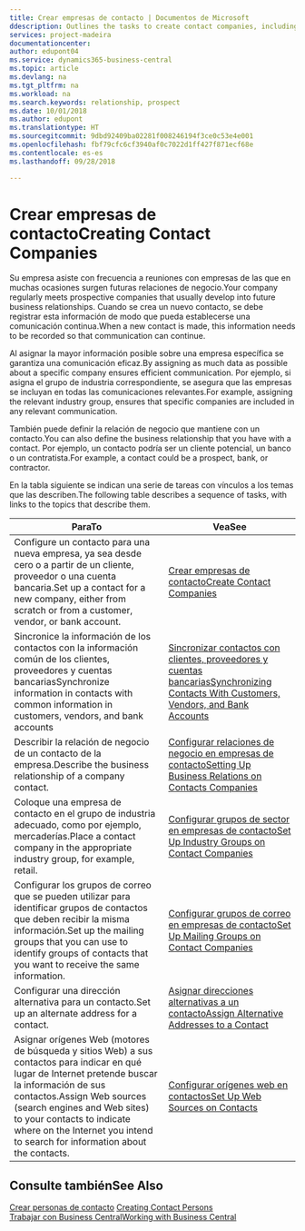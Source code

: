 ```yaml
---
title: Crear empresas de contacto | Documentos de Microsoft
ddescription: Outlines the tasks to create contact companies, including assigning relevant data about prospects and defining the business relationships you have with companies.
services: project-madeira
documentationcenter: 
author: edupont04
ms.service: dynamics365-business-central
ms.topic: article
ms.devlang: na
ms.tgt_pltfrm: na
ms.workload: na
ms.search.keywords: relationship, prospect
ms.date: 10/01/2018
ms.author: edupont
ms.translationtype: HT
ms.sourcegitcommit: 9dbd92409ba02281f008246194f3ce0c53e4e001
ms.openlocfilehash: fbf79cfc6cf3940af0c7022d1ff427f871ecf68e
ms.contentlocale: es-es
ms.lasthandoff: 09/28/2018

---
```

# <a name="creating-contact-companies"></a><span data-ttu-id="7d30e-102">Crear empresas de contacto</span><span class="sxs-lookup"><span data-stu-id="7d30e-102">Creating Contact Companies</span></span>
<span data-ttu-id="7d30e-103">Su empresa asiste con frecuencia a reuniones con empresas de las que en muchas ocasiones surgen futuras relaciones de negocio.</span><span class="sxs-lookup"><span data-stu-id="7d30e-103">Your company regularly meets prospective companies that usually develop into future business relationships.</span></span> <span data-ttu-id="7d30e-104">Cuando se crea un nuevo contacto, se debe registrar esta información de modo que pueda establecerse una comunicación continua.</span><span class="sxs-lookup"><span data-stu-id="7d30e-104">When a new contact is made, this information needs to be recorded so that communication can continue.</span></span>

<span data-ttu-id="7d30e-105">Al asignar la mayor información posible sobre una empresa específica se garantiza una comunicación eficaz.</span><span class="sxs-lookup"><span data-stu-id="7d30e-105">By assigning as much data as possible about a specific company ensures efficient communication.</span></span> <span data-ttu-id="7d30e-106">Por ejemplo, si asigna el grupo de industria correspondiente, se asegura que las empresas se incluyan en todas las comunicaciones relevantes.</span><span class="sxs-lookup"><span data-stu-id="7d30e-106">For example, assigning the relevant industry group, ensures that specific companies are included in any relevant communication.</span></span>

<span data-ttu-id="7d30e-107">También puede definir la relación de negocio que mantiene con un contacto.</span><span class="sxs-lookup"><span data-stu-id="7d30e-107">You can also define the business relationship that you have with a contact.</span></span> <span data-ttu-id="7d30e-108">Por ejemplo, un contacto podría ser un cliente potencial, un banco o un contratista.</span><span class="sxs-lookup"><span data-stu-id="7d30e-108">For example, a contact could be a prospect, bank, or contractor.</span></span>

<span data-ttu-id="7d30e-109">En la tabla siguiente se indican una serie de tareas con vínculos a los temas que las describen.</span><span class="sxs-lookup"><span data-stu-id="7d30e-109">The following table describes a sequence of tasks, with links to the topics that describe them.</span></span>

| <span data-ttu-id="7d30e-110">Para</span><span class="sxs-lookup"><span data-stu-id="7d30e-110">To</span></span> | <span data-ttu-id="7d30e-111">Vea</span><span class="sxs-lookup"><span data-stu-id="7d30e-111">See</span></span> |
| --- | --- |
| <span data-ttu-id="7d30e-112">Configure un contacto para una nueva empresa, ya sea desde cero o a partir de un cliente, proveedor o una cuenta bancaria.</span><span class="sxs-lookup"><span data-stu-id="7d30e-112">Set up a contact for a new company, either from scratch or from a customer, vendor, or bank account.</span></span> |[<span data-ttu-id="7d30e-113">Crear empresas de contacto</span><span class="sxs-lookup"><span data-stu-id="7d30e-113">Create Contact Companies</span></span>](marketing-how-create-contact-companies.md) |
| <span data-ttu-id="7d30e-114">Sincronice la información de los contactos con la información común de los clientes, proveedores y cuentas bancarias</span><span class="sxs-lookup"><span data-stu-id="7d30e-114">Synchronize information in contacts with common information in customers, vendors, and bank accounts</span></span> |[<span data-ttu-id="7d30e-115">Sincronizar contactos con clientes, proveedores y cuentas bancarias</span><span class="sxs-lookup"><span data-stu-id="7d30e-115">Synchronizing Contacts With Customers, Vendors, and Bank Accounts</span></span>](marketing-synchronize-contacts-customers-vendors-bank-accounts.md) |
| <span data-ttu-id="7d30e-116">Describir la relación de negocio de un contacto de la empresa.</span><span class="sxs-lookup"><span data-stu-id="7d30e-116">Describe the business relationship of a company contact.</span></span> |[<span data-ttu-id="7d30e-117">Configurar relaciones de negocio en empresas de contacto</span><span class="sxs-lookup"><span data-stu-id="7d30e-117">Setting Up Business Relations on Contacts Companies</span></span>](marketing-business-relations.md) |
| <span data-ttu-id="7d30e-118">Coloque una empresa de contacto en el grupo de industria adecuado, como por ejemplo, mercaderías.</span><span class="sxs-lookup"><span data-stu-id="7d30e-118">Place a contact company in the appropriate industry group, for example, retail.</span></span> |[<span data-ttu-id="7d30e-119">Configurar grupos de sector en empresas de contacto</span><span class="sxs-lookup"><span data-stu-id="7d30e-119">Set Up Industry Groups on Contact Companies</span></span>](marketing-industry-groups.md) |
| <span data-ttu-id="7d30e-120">Configurar los grupos de correo que se pueden utilizar para identificar grupos de contactos que deben recibir la misma información.</span><span class="sxs-lookup"><span data-stu-id="7d30e-120">Set up the mailing groups that you can use to identify groups of contacts that you want to receive the same information.</span></span> |[<span data-ttu-id="7d30e-121">Configurar grupos de correo en empresas de contacto</span><span class="sxs-lookup"><span data-stu-id="7d30e-121">Set Up Mailing Groups on Contact Companies</span></span>](marketing-mailing-groups.md) |
| <span data-ttu-id="7d30e-122">Configurar una dirección alternativa para un contacto.</span><span class="sxs-lookup"><span data-stu-id="7d30e-122">Set up an alternate address for a contact.</span></span> |[<span data-ttu-id="7d30e-123">Asignar direcciones alternativas a un contacto</span><span class="sxs-lookup"><span data-stu-id="7d30e-123">Assign Alternative Addresses to a Contact</span></span>](marketing-how-assign-alternate-address.md) |
| <span data-ttu-id="7d30e-124">Asignar orígenes Web (motores de búsqueda y sitios Web) a sus contactos para indicar en qué lugar de Internet pretende buscar la información de sus contactos.</span><span class="sxs-lookup"><span data-stu-id="7d30e-124">Assign Web sources (search engines and Web sites) to your contacts to indicate where on the Internet you intend to search for information about the contacts.</span></span> |[<span data-ttu-id="7d30e-125">Configurar orígenes web en contactos</span><span class="sxs-lookup"><span data-stu-id="7d30e-125">Set Up Web Sources on Contacts</span></span>](marketing-web-sources.md) |

## <a name="see-also"></a><span data-ttu-id="7d30e-126">Consulte también</span><span class="sxs-lookup"><span data-stu-id="7d30e-126">See Also</span></span>
<span data-ttu-id="7d30e-127">[Crear personas de contacto](marketing-create-contact-persons.md) </span><span class="sxs-lookup"><span data-stu-id="7d30e-127">[Creating Contact Persons](marketing-create-contact-persons.md) </span></span>  
[<span data-ttu-id="7d30e-128">Trabajar con Business Central</span><span class="sxs-lookup"><span data-stu-id="7d30e-128">Working with Business Central</span></span>](ui-work-product.md)


